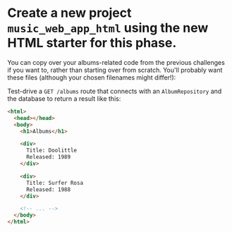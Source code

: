 # Create a new project `music_web_app_html` using the new HTML starter for this phase.

You can copy over your albums-related code from the previous challenges if you want to, rather than starting over from scratch. You'll probably want these files (although your chosen filenames might differ!):


Test-drive a `GET /albums` route that connects with an 
`AlbumRepository` and the 
database to return a result like this:

<!-- GET /albums -->
```html
<html>
  <head></head>
  <body>
    <h1>Albums</h1>

    <div>
      Title: Doolittle
      Released: 1989
    </div>

    <div>
      Title: Surfer Rosa
      Released: 1988
    </div>

    <!-- ... -->
  </body>
</html>
```